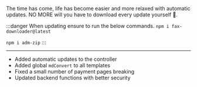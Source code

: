 The time has come, life has become easier and more relaxed with automatic updates. NO MORE will you have to download every update yourself 💖.

:::danger
When updating ensure to run the below commands.
`npm i fax-downloader@latest`

`npm i adm-zip`
:::

---

- Added automatic updates to the controller
- Added global `mdConvert` to all templates
- Fixed a small number of payment pages breaking
- Updated backend functions with better security
